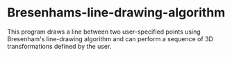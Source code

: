 # Bresenhams-line-drawing-algorithm
This program draws a line between two user-specified points using Bresenham's line-drawing algorithm and can perform a sequence of 3D transformations defined by the user.
